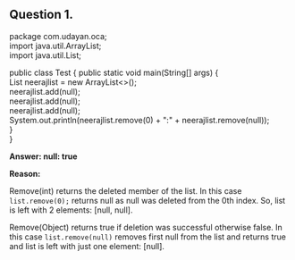 
## Question 1. 

package com.udayan.oca;<br/>
import java.util.ArrayList;<br/>
import java.util.List;<br/>
 
public class Test {
    public static void main(String[] args) { <br/>
        List<String> neerajlist = new ArrayList<>();<br/>
        neerajlist.add(null);<br/>
        neerajlist.add(null);<br/>
        neerajlist.add(null);<br/>
        System.out.println(neerajlist.remove(0) + ":" + neerajlist.remove(null));<br/>
    }<br/>
}<br/>

**Answer: null: true**

**Reason:**

Remove(int) returns the deleted member of the list. In this case `list.remove(0);` returns null as null was deleted from the 0th index. So, list is left with 2 elements: [null, null].

Remove(Object) returns true if deletion was successful otherwise false. In this case `list.remove(null)` removes first null from the list and returns true and list is left with just one element: [null].












